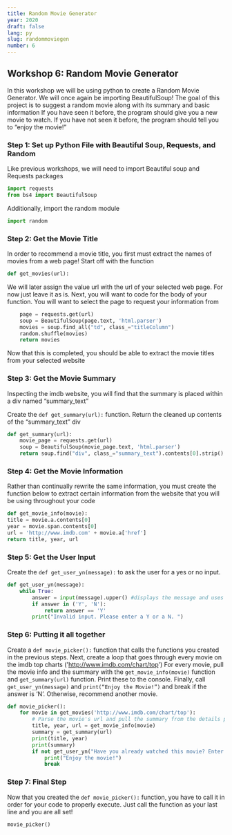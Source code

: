 ```yaml
---
title: Random Movie Generator
year: 2020
draft: false
lang: py
slug: randommoviegen
number: 6
---
```


## Workshop 6: Random Movie Generator 

In this workshop we will be using python to create a Random Movie Generator.  We will once again be importing BeautifulSoup! The goal of this project is to suggest a random movie along with its summary and basic information  If you have seen it before, the program should give you a new movie to watch.  If you have not seen it before, the program should tell you to “enjoy the movie!”

### Step 1: Set up Python File with Beautiful Soup, Requests, and Random
Like previous workshops, we will need to import Beautiful soup and Requests packages
```python
import requests
from bs4 import BeautifulSoup
```
Additionally, import the random module
```python
import random
```

### Step 2: Get the Movie Title
In order to recommend a movie title, you first must extract the names of movies from a web page! Start off with the function
```python
def get_movies(url):
```
We will later assign the value url with the url of your selected web page.  For now just leave it as is.  Next, you will want to code for the body of your function.  You will want to select the page to request your information from

```python
    page = requests.get(url)
    soup = BeautifulSoup(page.text, 'html.parser')
    movies = soup.find_all("td", class_="titleColumn")
    random.shuffle(movies)
    return movies
```
Now that this is completed, you should be able to extract the movie titles from your selected website

### Step 3: Get the Movie Summary
Inspecting the imdb website, you will find that the summary is placed within a div named “summary_text”

Create the `def get_summary(url):` function.
Return the cleaned up contents of the “summary_text” div 

```python
def get_summary(url):
	movie_page = requests.get(url)
	soup = BeautifulSoup(movie_page.text, 'html.parser')
	return soup.find("div", class_="summary_text").contents[0].strip()
```

### Step 4: Get the Movie Information
Rather than continually rewrite the same information, you must create the function below to extract certain information from the website that you will be using throughout your code
```python
def get_movie_info(movie):
title = movie.a.contents[0]
year = movie.span.contents[0]
url = 'http://www.imdb.com' + movie.a['href']
return title, year, url
```

### Step 5: Get the User Input
Create the `def get_user_yn(message):` to ask the user for a yes or no input.

```python
def get_user_yn(message):
	while True:
    	answer = input(message).upper() #displays the message and uses the console to let user type input
    	if answer in ('Y', 'N'):
        	return answer == 'Y'
    	print("Invalid input. Please enter a Y or a N. ")
```

### Step 6: Putting it all together
Create a `def movie_picker():` function that calls the functions you created in the previous steps.
Next, create a loop that goes through every movie on the imdb top charts ('http://www.imdb.com/chart/top')
For every movie, pull the movie info and the summary with the `get_movie_info(movie)` function and `get_summary(url)` function. 
Print these to the console.
Finally, call `get_user_yn(message)` and `print(“Enjoy the Movie!”)` and break if the answer is ‘N’.
Otherwise, recommend another movie.
```python
def movie_picker():
	for movie in get_movies('http://www.imdb.com/chart/top'):
    	# Parse the movie's url and pull the summary from the details page
    	title, year, url = get_movie_info(movie)
    	summary = get_summary(url)
    	print(title, year)
    	print(summary)
    	if not get_user_yn("Have you already watched this movie? Enter Y or N. : "):
        	print("Enjoy the movie!")
        	break
```


### Step 7: Final Step
Now that you created the `def movie_picker():` function, you have to call it in order for your code to properly execute.  Just call the function as your last line and you are all set!

```python
movie_picker()
```